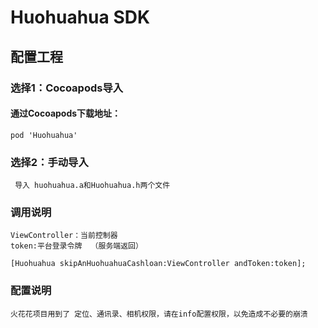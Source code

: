 # Huohuahua SDK

##  配置工程 

### 选择1：Cocoapods导入

#### 通过Cocoapods下载地址：

    pod 'Huohuahua'

### 选择2：手动导入
     导入 huohuahua.a和Huohuahua.h两个文件
    
### 调用说明
    ViewController：当前控制器
    token:平台登录令牌  （服务端返回）
    
    [Huohuahua skipAnHuohuahuaCashloan:ViewController andToken:token];
    
### 配置说明
    火花花项目用到了 定位、通讯录、相机权限，请在info配置权限，以免造成不必要的崩溃


